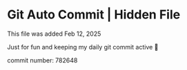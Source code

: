 # Git Auto Commit | Hidden File

This file was added Feb 12, 2025

Just for fun and keeping my daily git commit active 🤪

commit number: 782648
